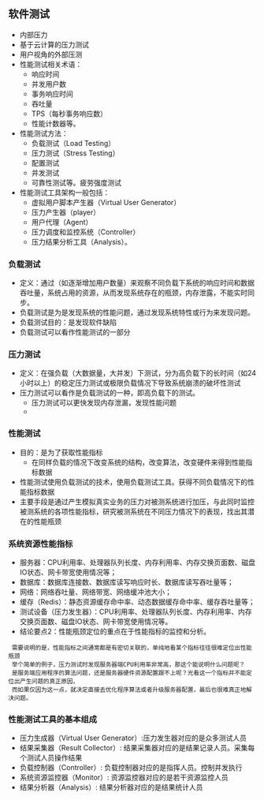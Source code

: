 ## 软件测试
 * 内部压力
 * 基于云计算的压力测试
 * 用户视角的外部压测
 * 性能测试相关术语：
   + 响应时间
   + 并发用户数
   + 事务响应时间
   + 吞吐量
   + TPS（每秒事务响应数）
   + 性能计数器等。
 * 性能测试方法：
   + 负载测试（Load Testing）
   + 压力测试（Stress Testing）
   + 配置测试
   + 并发测试
   + 可靠性测试等。疲劳强度测试
 * 性能测试工具架构一般包括：
   + 虚拟用户脚本产生器（Virtual User Generator）
   + 压力产生器（player）
   + 用户代理（Agent）
   + 压力调度和监控系统（Controller）
   + 压力结果分析工具（Analysis）。
   

### 负载测试
 * 定义：通过（如逐渐增加用户数量）来观察不同负载下系统的响应时间和数据吞吐量，系统占用的资源，从而发现系统存在的瓶颈，内存泄露，不能实时同步。
 * 负载测试是为是发现系统的性能问题，通过发现系统特性或行为来发现问题。
 * 负载测试目的：是发现软件缺陷
 * 负载测试可以看作性能测试的一部分
 
### 压力测试
 * 定义：在强负载（大数据量，大并发）下测试，分为高负载下的长时间（如24小时以上）的稳定压力测试或极限负载情况下导致系统崩溃的破坏性测试
 * 压力测试可以看作是负载测试的一种，即高负载下的测试。
   + 压力测试可以更快发现内存泄漏，发现性能问题
   + 
   
### 性能测试
 * 目的：是为了获取性能指标
   + 在同样负载的情况下改变系统的结构，改变算法，改变硬件来得到性能指标数据  
 * 性能测试使用负载测试的技术，使用负载测试工具。获得不同负载情况下的性能指标数据
 * 主要手段是通过产生模拟真实业务的压力对被测系统进行加压，与此同时监控被测系统的各项性能指标，研究被测系统在不同压力情况下的表现，找出其潜在的性能瓶颈

### 系统资源性能指标
 * 服务器：CPU利用率、处理器队列长度、内存利用率、内存交换页面数、磁盘IO状态、网卡带宽使用情况等；
 * 数据库：数据库连接数、数据库读写响应时长、数据库读写吞吐量等；
 * 网络：网络吞吐量、网络带宽、网络缓冲池大小；
 * 缓存（Redis）：静态资源缓存命中率、动态数据缓存命中率、缓存吞吐量等；
 * 测试设备（压力发生器）：CPU利用率、处理器队列长度、内存利用率、内存交换页面数、磁盘IO状态、网卡带宽使用情况等。
 * 结论要点2：性能瓶颈定位的重点在于性能指标的监控和分析。
 ``` 
  需要说明的是，性能指标之间通常都是有密切关联的，单纯地看某个指标往往很难定位出性能瓶颈
  举个简单的例子，压力测试时发现服务器端CPU利用率非常高，那这个能说明什么问题呢？
  是服务端应用程序的算法问题，还是服务器硬件资源配置跟不上呢？光看这一个指标并不能定位出产生问题的真正原因，
  而如果仅因为这一点，就决定直接去优化程序算法或者升级服务器配置，最后也很难真正地解决问题。
 ```
 
### 性能测试工具的基本组成
 * 压力生成器（Virtual User Generator）:压力发生器对应的是众多测试人员
 * 结果采集器（Result Collector）: 结果采集器对应的是结果记录人员。采集每个测试人员操作结果
 * 负载控制器（Controller）: 负载控制器对应的是指挥人员。控制并发执行
 * 系统资源监控器（Monitor）: 资源监控器对应的是若干资源监控人员
 * 结果分析器（Analysis）: 结果分析器对应的是结果统计人员